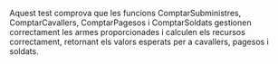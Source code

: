 Aquest test comprova que les funcions ComptarSubministres, ComptarCavallers, ComptarPagesos i ComptarSoldats gestionen correctament les armes proporcionades i calculen els recursos correctament, retornant els valors esperats per a cavallers, pagesos i soldats.